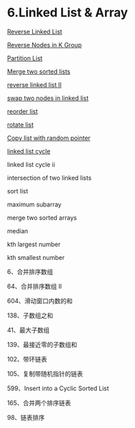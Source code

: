 # 6.Linked List & Array

[Reverse Linked List](https://github.com/xliu117/Leetcode/tree/master/step-by-step%20training/6.%20Linked%20List%20%26%20Array/LeetCode%20206.%20Reverse%20Linked%20List)

[Reverse Nodes in K Group](https://github.com/xliu117/Leetcode/tree/master/step-by-step%20training/6.%20Linked%20List%20&%20Array/LeetCode%2025.%20Reverse%20Nodes%20in%20k-Group)

[Partition List](https://github.com/xliu117/Leetcode/tree/master/step-by-step%20training/6.%20Linked%20List%20%26%20Array/LeetCode%2086.%20Partition%20List)

[Merge two sorted lists](https://github.com/xliu117/Leetcode/tree/master/step-by-step%20training/6.%20Linked%20List%20%26%20Array)

[reverse linked list II](https://github.com/xliu117/Leetcode/tree/master/step-by-step%20training/6.%20Linked%20List%20&%20Array/LeetCode%2092.%20Reverse%20Linked%20List%20II)


[swap two nodes in linked list](https://github.com/xliu117/Leetcode/tree/master/step-by-step%20training/6.%20Linked%20List%20%26%20Array/LintCode%20511.%20Swap%20two%20nodes%20in%20linked%20lists)

[reorder list](https://github.com/xliu117/Leetcode/tree/master/step-by-step%20training/6.%20Linked%20List%20&%20Array/LeetCode%20143.%20Reorder%20List)


[rotate list](https://github.com/xliu117/Leetcode/tree/master/step-by-step%20training/6.%20Linked%20List%20%26%20Array/LeetCode%2061.%20Rotate%20List)

[Copy list with random pointer](https://github.com/xliu117/Leetcode/tree/master/step-by-step%20training/6.%20Linked%20List%20&%20Array/LeetCode%20138.%20Copy%20List%20with%20Random%20Pointer)

[linked list cycle](https://github.com/xliu117/Leetcode/tree/master/step-by-step%20training/6.%20Linked%20List%20&%20Array/LeetCode%20141.%20Linked%20List%20Cycle)

linked list cycle ii


intersection of two linked lists

sort list

maximum subarray

merge two sorted arrays

median

kth largest number

kth smallest number

6、合并排序数组

64、合并排序数组 II

604、滑动窗口内数的和


138、子数组之和


41、最大子数组


139、最接近零的子数组和

102、带环链表

105、复制带随机指针的链表


599、Insert into a Cyclic Sorted List

165、合并两个排序链表


98、链表排序
